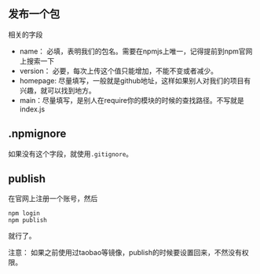 ## 发布一个包
相关的字段
- name： 必填，表明我们的包名。需要在npmjs上唯一，记得提前到npm官网上搜索一下
- version： 必要，每次上传这个值只能增加，不能不变或者减少。
- homepage: 尽量填写，一般就是github地址，这样如果别人对我们的项目有兴趣，就可以找到地方。
- main：尽量填写，是别人在require你的模块的时候的查找路径。不写就是index.js

## .npmignore
如果没有这个字段，就使用`.gitignore`。

## publish
在官网上注册一个账号，然后
```
npm login
npm publish
```
就行了。

注意： 如果之前使用过taobao等镜像，publish的时候要设置回来，不然没有权限。